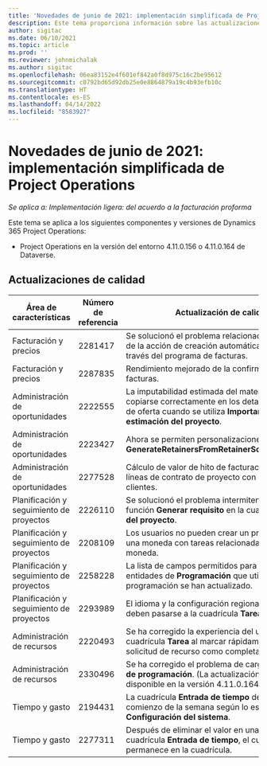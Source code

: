 ```yaml
---
title: 'Novedades de junio de 2021: implementación simplificada de Project Operations'
description: Este tema proporciona información sobre las actualizaciones de calidad disponibles en la versión de junio de 2021 de la implementación simplificada de Project Operations.
author: sigitac
ms.date: 06/10/2021
ms.topic: article
ms.prod: ''
ms.reviewer: johnmichalak
ms.author: sigitac
ms.openlocfilehash: 06ea83152e4f601ef842a0f8d975c16c2be95612
ms.sourcegitcommit: c0792bd65d92db25e0e8864879a19c4b93efb10c
ms.translationtype: HT
ms.contentlocale: es-ES
ms.lasthandoff: 04/14/2022
ms.locfileid: "8583927"
---
```

# <a name="whats-new-june-2021---project-operations-lite-deployment"></a>Novedades de junio de 2021: implementación simplificada de Project Operations

_Se aplica a: Implementación ligera: del acuerdo a la facturación proforma_

Este tema se aplica a los siguientes componentes y versiones de Dynamics 365 Project Operations:

  - Project Operations en la versión del entorno 4.11.0.156 o 4.11.0.164 de Dataverse.

## <a name="quality-updates"></a>Actualizaciones de calidad

| **Área de características** | **Número de referencia** | **Actualización de calidad** |
| --- | --- | --- |
| Facturación y precios | 2281417 | Se solucionó el problema relacionado con el fallo de la acción de creación automática de facturas a través del programa de facturas. |
| Facturación y precios | 2287835 |   Rendimiento mejorado de la confirmación de facturas. |
| Administración de oportunidades | 2222555 | La imputabilidad estimada del material debe copiarse correctamente en los detalles de la línea de oferta cuando se utiliza **Importar desde estimación del proyecto**. |
| Administración de oportunidades | 2223427 | Ahora se permiten personalizaciones para la acción **GenerateRetainersFromRetainerScheduleOptions**. |
| Administración de oportunidades | 2277528 | Cálculo de valor de hito de facturación fijo para líneas de contrato de proyecto con múltiples clientes. |
| Planificación y seguimiento de proyectos | 2226110 | Se solucionó el problema intermitente con la función **Generar requisito** en la cuadrícula **Equipo del proyecto**. |
| Planificación y seguimiento de proyectos | 2208109 | Los usuarios no pueden crear un proyecto que use una moneda con tareas relacionadas con otra moneda. |
| Planificación y seguimiento de proyectos | 2258228 | La lista de campos permitidos para modificar con entidades de **Programación** que utilizan la API de programación se han actualizado. |
| Planificación y seguimiento de proyectos | 2293989 | El idioma y la configuración regional correctos deben pasarse a la cuadrícula **Tareas de proyecto**.|
| Administración de recursos | 2220493 | Se ha corregido la experiencia del usuario en la cuadrícula **Tarea** al marcar rápidamente una solicitud de recurso como completa. |
| Administración de recursos | 2330496 | Se ha corregido el problema de carga del **Tablero de programación**. (La actualización de calidad está disponible en la versión 4.11.0.164) |
| Tiempo y gasto | 2194431 | La cuadrícula **Entrada de tiempo** debe respetar el comienzo de la semana según lo establecido en la **Configuración del sistema**. |
| Tiempo y gasto | 2277311 | Después de eliminar el valor en una celda en la cuadrícula **Entrada de tiempo**, el cursor permanece en la cuadrícula. |
